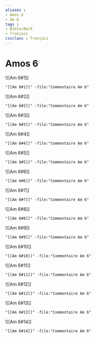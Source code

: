 ```yaml
---
aliases : 
- Amos 6
- Am 6
tags : 
- Bible/Am/6
- français
cssclass : français
---
```


# Amos 6

![[Am 6#1]]

```query
"[[Am 6#1]]" -file:"Commentaire Am 6"
```

![[Am 6#2]]

```query
"[[Am 6#2]]" -file:"Commentaire Am 6"
```

![[Am 6#3]]

```query
"[[Am 6#3]]" -file:"Commentaire Am 6"
```

![[Am 6#4]]

```query
"[[Am 6#4]]" -file:"Commentaire Am 6"
```

![[Am 6#5]]

```query
"[[Am 6#5]]" -file:"Commentaire Am 6"
```

![[Am 6#6]]

```query
"[[Am 6#6]]" -file:"Commentaire Am 6"
```

![[Am 6#7]]

```query
"[[Am 6#7]]" -file:"Commentaire Am 6"
```

![[Am 6#8]]

```query
"[[Am 6#8]]" -file:"Commentaire Am 6"
```

![[Am 6#9]]

```query
"[[Am 6#9]]" -file:"Commentaire Am 6"
```

![[Am 6#10]]

```query
"[[Am 6#10]]" -file:"Commentaire Am 6"
```

![[Am 6#11]]

```query
"[[Am 6#11]]" -file:"Commentaire Am 6"
```

![[Am 6#12]]

```query
"[[Am 6#12]]" -file:"Commentaire Am 6"
```

![[Am 6#13]]

```query
"[[Am 6#13]]" -file:"Commentaire Am 6"
```

![[Am 6#14]]

```query
"[[Am 6#14]]" -file:"Commentaire Am 6"
```

